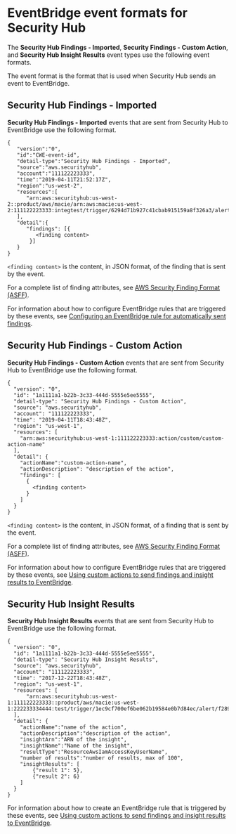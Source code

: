 # EventBridge event formats for Security Hub<a name="securityhub-cwe-event-formats"></a>

The **Security Hub Findings \- Imported**, **Security Findings \- Custom Action**, and **Security Hub Insight Results** event types use the following event formats\.

The event format is the format that is used when Security Hub sends an event to EventBridge\.

## Security Hub Findings \- Imported<a name="securityhub-cwe-event-formats-findings-imported"></a>

**Security Hub Findings \- Imported** events that are sent from Security Hub to EventBridge use the following format\.

```
{
   "version":"0",
   "id":"CWE-event-id",
   "detail-type":"Security Hub Findings - Imported",
   "source":"aws.securityhub",
   "account":"111122223333",
   "time":"2019-04-11T21:52:17Z",
   "region":"us-west-2",
   "resources":[
      "arn:aws:securityhub:us-west-2::product/aws/macie/arn:aws:macie:us-west-2:111122223333:integtest/trigger/6294d71b927c41cbab915159a8f326a3/alert/f2893b211841"
   ],
   "detail":{
      "findings": [{
         <finding content>
       }]
   }
}
```

`<finding content>` is the content, in JSON format, of the finding that is sent by the event\.

For a complete list of finding attributes, see [AWS Security Finding Format \(ASFF\)](securityhub-findings-format.md)\.

For information about how to configure EventBridge rules that are triggered by these events, see [Configuring an EventBridge rule for automatically sent findings](securityhub-cwe-all-findings.md)\.

## Security Hub Findings \- Custom Action<a name="securityhub-cwe-event-formats-findings-custom-action"></a>

**Security Hub Findings \- Custom Action** events that are sent from Security Hub to EventBridge use the following format\.

```
{
  "version": "0",
  "id": "1a1111a1-b22b-3c33-444d-5555e5ee5555",
  "detail-type": "Security Hub Findings - Custom Action",
  "source": "aws.securityhub",
  "account": "111122223333",
  "time": "2019-04-11T18:43:48Z",
  "region": "us-west-1",
  "resources": [
    "arn:aws:securityhub:us-west-1:111122223333:action/custom/custom-action-name"
  ],
  "detail": {
    "actionName":"custom-action-name",
    "actionDescription": "description of the action",
    "findings": [
      {
        <finding content>
      }
    ]
  }
}
```

`<finding content>` is the content, in JSON format, of a finding that is sent by the event\.

For a complete list of finding attributes, see [AWS Security Finding Format \(ASFF\)](securityhub-findings-format.md)\.

For information about how to configure EventBridge rules that are triggered by these events, see [Using custom actions to send findings and insight results to EventBridge](securityhub-cwe-custom-actions.md)\.

## Security Hub Insight Results<a name="securityhub-cwe-event-formats-insight-results"></a>

**Security Hub Insight Results** events that are sent from Security Hub to EventBridge use the following format\.

```
{ 
  "version": "0",
  "id": "1a1111a1-b22b-3c33-444d-5555e5ee5555",
  "detail-type": "Security Hub Insight Results",
  "source": "aws.securityhub",
  "account": "111122223333",
  "time": "2017-12-22T18:43:48Z",
  "region": "us-west-1",
  "resources": [
      "arn:aws:securityhub:us-west-1:111122223333::product/aws/macie:us-west-1:222233334444:test/trigger/1ec9cf700ef6be062b19584e0b7d84ec/alert/f2893b211841"
  ],
  "detail": {
    "actionName":"name of the action",
    "actionDescription":"description of the action",
    "insightArn":"ARN of the insight",
    "insightName":"Name of the insight",
    "resultType":"ResourceAwsIamAccessKeyUserName",
    "number of results":"number of results, max of 100",
    "insightResults": [
        {"result 1": 5},
        {"result 2": 6}
    ]
  }
}
```

For information about how to create an EventBridge rule that is triggered by these events, see [Using custom actions to send findings and insight results to EventBridge](securityhub-cwe-custom-actions.md)\.